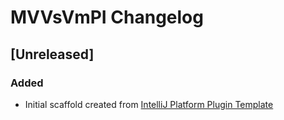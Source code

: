 <!-- Keep a Changelog guide -> https://keepachangelog.com -->

# MVVsVmPI Changelog

## [Unreleased]
### Added
- Initial scaffold created from [IntelliJ Platform Plugin Template](https://github.com/JetBrains/intellij-platform-plugin-template)
